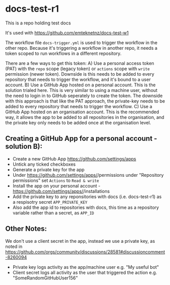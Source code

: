 # docs-test-r1

This is a repo holding test docs

It's used with https://github.com/emteknetnz/docs-test-w1

The workflow file `docs-trigger.yml` is used to trigger the workflow in the other repo. Because it's triggering a workflow in another repo, it needs a token scoped to run workflows in a different repository.

There are a few ways to get this token:
A) Use a personal access token (PAT) with the `repo` scope (legacy token) or `actions` scope with `write` permission (newer token). Downside is this needs to be added to every repository that needs to trigger the workflow, and it's bound to a user account.
B) Use a GitHub App hosted on a personal account. This is the solution trialed here. This is very similar to using a machine user, without the need to login in to GitHub seperately to create the token. The downside with this approach is that like the PAT approach, the private-key needs to be added to every repository that needs to trigger the workflow.
C) Use a GitHub App hosted on an organisation account. This is the recommended way, it allows the app to be added to all repositories in the organisation, and the private key only needs to be added once at the organisation level.

## Creating a GitHub App for a personal account - solution B):
- Create a new GitHub App https://github.com/settings/apps
- Untick any ticked checkboxes
- Generate a private key for the app
- Under https://github.com/settings/apps/<your-new-app>/permissions under "Repository permissions" set `Actions` to `Read & write`
- Install the app on your personal account - https://github.com/settings/apps/<your-new-app>/installations
- Add the private key to any reponsitories with docs (i.e. docs-test-r1) as a respisotry secret `APP_PRIVATE_KEY`
- Also add the app id to repositories with docs, this time as a repository variable rather than a secret, as `APP_ID`

## Other Notes:

We don't use a client secret in the app, instead we use a private key, as noted in https://github.com/orgs/community/discussions/28581#discussioncomment-8260094
- Private key logs activity as the app/machine user e.g. "My useful bot"
- Client secret logs all activity as the user that triggered the action e.g. "SomeRandomGitHubUser156"
